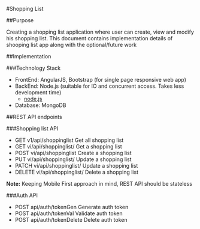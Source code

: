 #Shopping List


##Purpose

Creating a shopping list application where user can create, view and modify his shopping list.
This document contains implementation details of shooping list app along with the optional/future work


##Implementation

###Technology Stack
- FrontEnd: AngularJS, Bootstrap (for single page responsive web app)
- BackEnd: Node.js (suitable for IO and concurrent access. Takes less development time)
    - [node.js](http://www.toptal.com/nodejs/why-the-hell-would-i-use-node-js)
- Database: MongoDB

##REST API endpoints

###Shopping list API
- GET    v1/api/shoppinglist         Get all shopping list
- GET    vi/api/shoppinglist/<id>    Get a shopping list
- POST   vi/api/shoppinglist         Create a shopping list
- PUT    vi/api/shoppinglist/<id>    Update a shopping list
- PATCH  vi/api/shoppinglist/<id>    Update a shopping list
- DELETE vi/api/shoppinglist/<id>    Delete a shopping list

**Note:** Keeping Mobile First approach in mind, REST API should be stateless

###Auth API
- POST api/auth/tokenGen      Generate auth token
- POST api/auth/tokenVal      Validate auth token
- POST api/auth/tokenDelete   Delete auth token


